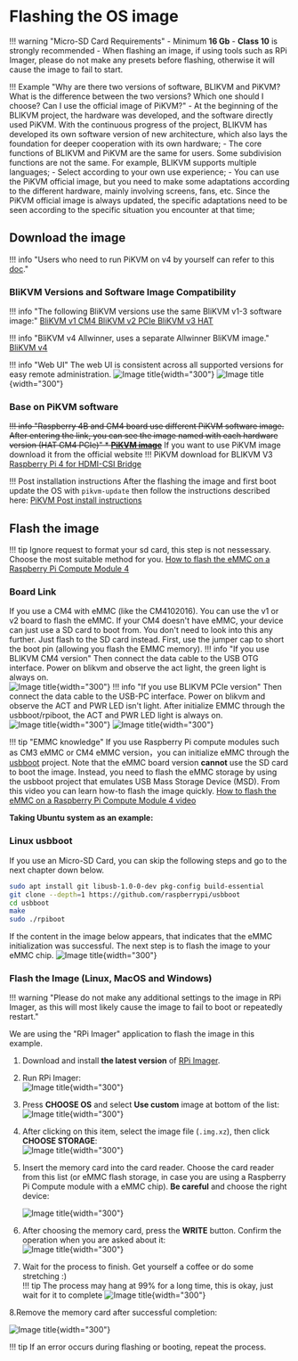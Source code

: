 # Flashing the OS image

!!! warning "Micro-SD Card Requirements"
    - Minimum **16 Gb**
    - **Class 10** is strongly recommended
    - When flashing an image, if using tools such as RPi Imager, please do not make any presets before flashing, otherwise it will cause the image to fail to start.

!!! Example "Why are there two versions of software, BLIKVM and PiKVM? What is the difference between the two versions? Which one should I choose? Can I use the official image of PiKVM?"
    - At the beginning of the BLIKVM project, the hardware was developed, and the software directly used PiKVM. With the continuous progress of the project, BLIKVM has developed its own software version of new architecture, which also lays the foundation for deeper cooperation with its own hardware;
    - The core functions of BLIKVM and PiKVM are the same for users. Some subdivision functions are not the same. For example, BLIKVM supports multiple languages;
    - Select according to your own use experience;
    - You can use the PiKVM official image, but you need to make some adaptations according to the different hardware, mainly involving screens, fans, etc. Since the PiKVM official image is always updated, the specific adaptations need to be seen according to the specific situation you encounter at that time;

## Download the image

!!! info "Users who need to run PiKVM on v4 by yourself can refer to this [doc](https://github.com/RainCat1998/Bli-PiKVM)."

### BliKVM Versions and Software Image Compatibility

!!! info "The following BliKVM versions use the same BliKVM v1-3 software image:"
    [BliKVM v1 CM4 BliKVM v2 PCIe BliKVM v3 HAT](https://zcwrego195.feishu.cn/drive/folder/JgKdfGYX0lxLQ9ddqCscxwFnnhb?from=from_copylink)

!!! info "BliKVM v4 Allwinner, uses a separate Allwinner BliKVM image."
    [BliKVM v4](https://zcwrego195.feishu.cn/drive/folder/MhU7f2LFKlIe4JdJjKMcXDzDnoc?from=from_copylink)

!!! info "Web UI"
    The web UI is consistent across all supported versions for easy remote administration. 
    ![Image title](assets/images/flash_os/english-web-ui.png){width="300"}
    ![Image title](assets/images/flash_os/chinese-web-ui.png){width="300"}

### Base on PiKVM software

~~!!! info "Raspberry 4B and CM4 board use different PiKVM software image. After entering the link, you can see the image named with each hardware version (HAT CM4 PCIe)"
    * **[PiKVM image](https://zcwrego195.feishu.cn/drive/folder/fldcntj64syIznoYuTdRFattP2f)**~~
If you want to use PiKVM image download it from the official website
!!! PiKVM download for BLIKVM V3
    [Raspberry Pi 4 for HDMI-CSI Bridge](https://files.pikvm.org/images/v2-hdmi-rpi4/aarch64/v2-hdmi-rpi4-aarch64-latest.img.xz)

!!! Post installation instructions
    After the flashing the image and first boot update the OS with `pikvm-update` then follow the instructions described here:
    [PiKVM Post install instructions](https://wiki.blicube.com/blikvm/en/modify_pikvm_image/)

## Flash the image

!!! tip
    Ignore request to format your sd card, this step is not nessessary. Choose the most suitable method for you.
    [How to flash the eMMC on a Raspberry Pi Compute Module 4](https://www.youtube.com/watch?v=jp_mF1RknU4)

### Board Link

If you use a CM4 with eMMC (like the CM4102016). You can use the v1 or v2 board to flash the eMMC. If your CM4 doesn't have eMMC, your device can just use a SD card to boot from. You don't need to look into this any further. Just flash to the SD card instead.
First, use the jumper cap to short the boot pin (allowing you flash the EMMC memory).
!!! info "If you use BLIKVM CM4 version"
    Then connect the data cable to the USB OTG interface. Power on blikvm and observe the act light, the green light is always on.  
    ![Image title](assets/images/flash_os/flash_led-300x300.png){width="300"}
!!! info "If you use BLIKVM PCIe version"
    Then connect the data cable to the USB-PC interface. Power on blikvm and observe the ACT and PWR LED isn't light.
    After initialize EMMC through the usbboot/rpiboot, the ACT and PWR LED light is always on.  
    ![Image title](assets/images/flash_os/pcie-flash-boot.jpg){width="300"}
    ![Image title](assets/images/flash_os/pcie_flash_after_rpiboot.jpg){width="300"}

!!! tip "EMMC knowledge"
    If you use Raspberry Pi compute modules such as CM3 eMMC or CM4 eMMC version，you can initialize eMMC through the [usbboot](https://github.com/raspberrypi/usbboot) project. Note that the eMMC board version **cannot** use the SD card to boot the image.
    Instead, you need to flash the eMMC storage by using the usbboot project that emulates USB Mass Storage Device (MSD).
    From this video you can learn how-to flash the image quickly. [How to flash the eMMC on a Raspberry Pi Compute Module 4 video](https://www.youtube.com/watch?v=jp_mF1RknU4)

**Taking Ubuntu system as an example:**

### Linux usbboot

If you use an Micro-SD Card, you can skip the following steps and go to the next chapter down below.

```bash
sudo apt install git libusb-1.0-0-dev pkg-config build-essential
git clone --depth=1 https://github.com/raspberrypi/usbboot
cd usbboot
make
sudo ./rpiboot
```

If the content in the image below appears, that indicates that the eMMC initialization was successful. The next step is to flash the image to your eMMC chip.
![Image title](assets/images/flash_os/flash_rpiboot.png){width="300"}

### Flash the Image (Linux, MacOS and Windows)

!!! warning "Please do not make any additional settings to the image in RPi Imager, as this will most likely cause the image to fail to boot or repeatedly restart."

We are using the "RPi Imager" application to flash the image in this example.

1. Download and install **the latest version** of [RPi Imager](https://github.com/raspberrypi/rpi-imager/releases).

2. Run RPi Imager:  
![Image title](assets/images/flash_os/flash_rpi.png){width="300"}

3. Press **CHOOSE OS** and select **Use custom** image at bottom of the list:  
![Image title](assets/images/flash_os/flash_choose_os.png){width="300"}

4. After clicking on this item, select the image file (`.img.xz`), then click **CHOOSE STORAGE**:  
![Image title](assets/images/flash_os/flash_img.png){width="300"}

5. Insert the memory card into the card reader. Choose the card reader from this list (or eMMC flash storage, in case you are using a Raspberry Pi Compute module with a eMMC chip). **Be careful**
and choose the right device:

    ![Image title](assets/images/flash_os/flash_storage.png){width="300"}

6. After choosing the memory card, press the **WRITE** button. Confirm the operation when you are asked about it:  
![Image title](assets/images/flash_os/flash_write.png){width="300"}

7. Wait for the process to finish. Get yourself a coffee or do some stretching :)  
!!! tip
    The process may hang at 99% for a long time, this is okay, just wait for it to complete
![Image title](assets/images/flash_os/flash_wait_process.png){width="300"}

8.Remove the memory card after successful completion:  

![Image title](assets/images/flash_os/flash_write_successful.png){width="300"}

!!! tip
    If an error occurs during flashing or booting, repeat the process.
